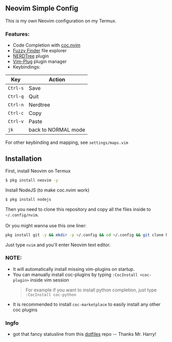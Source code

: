 ## Neovim Simple Config
This is my own Neovim configuration on my Termux.<br>
### Features:
* Code Completion with [coc.nvim](https://github.com/neoclide/coc.nvim)
* [Fuzzy Finder](https://github.com/junegunn/fzf) file explorer
* [NERDTree](https://github.com/preservim/nerdtree) plugin
* [Vim-Plug](https://github.com/junegunn/vim-plug) plugin manager 
* Keybindings:

|Key|Action|
|--|--|
| `Ctrl-s` | Save |
| `Ctrl-q` | Quit |
| `Ctrl-n` | Nerdtree |
| `Ctrl-c` | Copy |
| `Ctrl-v` | Paste |
| `jk` | back to NORMAL mode |

For other keybinding and mapping, see `settings/maps.vim`

## Installation
First, install Neovim on Termux
```bash
$ pkg install neovim -y
```
Install NodeJS (to make coc.nvim work)
```bash
$ pkg install nodejs
```
Then you need to clone this repository and copy all the files inside to `~/.config/nvim`.<br><br>
Or you might wanna use this one liner:
```bash
pkg install git -y && mkdir -p ~/.config && cd ~/.config && git clone https://github.com/annzc/nvim.git
```
Just type `nvim` and you'll enter Neovim text editor.
### NOTE:
- It will automatically install missing vim-plugins on startup.
- You can manually install coc-plugins by typing `:CocInstall <coc-plugin>` inside vim session
   > For example if you want to install python completion, just type `:CocInstall coc-python`
- It is recommended to install `coc-marketplace` to easily install any other coc plugins
### Ingfo
* got that fancy statusline from this [dotfiles](https://github.com/owl4ce/dotfiles) repo -- Thanks Mr. Harry!
